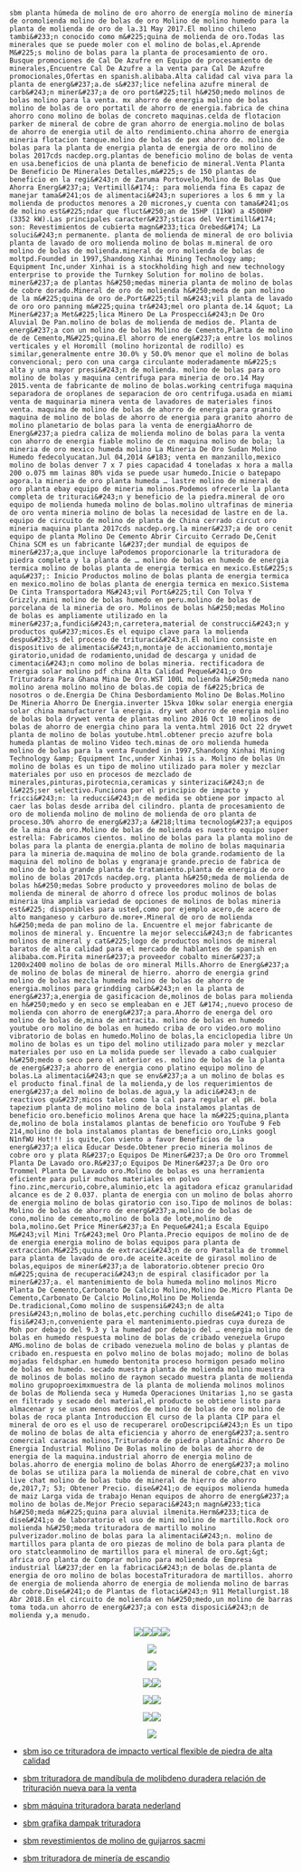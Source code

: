 
```
sbm planta húmeda de molino de oro ahorro de energía molino de minería de oromolienda molino de bolas de oro Molino de molino humedo para la planta de molienda de oro de la.31 May 2017.El molino chileno tambi&#233;n conocido como m&#225;quina de molienda de oro.Todas las minerales que se puede moler con el molino de bolas,el.Aprende M&#225;s molino de bolas para la planta de procesamiento de oro. Busque promociones de Cal De Azufre en Equipo de procesamiento de minerales,Encuentre Cal De Azufre a la venta para Cal De Azufre promocionales,Ofertas en spanish.alibaba.Alta calidad cal viva para la planta de energ&#237;a.de s&#237;lice nefelina azufre mineral de carb&#243;n miner&#237;a de oro port&#225;til h&#250;medo molinos de bolas molino para la venta. mx ahorro de energia molino de bolas molino de bolas de oro portatil de ahorro de energia.fabrica de china ahorro cono molino de bolas de concreto maquinas.celda de flotacion parker de mineral de cobre de gran ahorro de energia.molino de bolas de ahorro de energia util de alto rendimiento.china ahorro de energia mineria flotacion tanque.molino de bolas de pex ahorro de. molino de bolas para la planta de energia planta de energia de oro molino de bolas 2017cds nacdep.org.plantas de beneficio molino de bolas de venta en usa.beneficios de una planta de beneficio de mineral.Venta Planta De Beneficio De Minerales Detalles,m&#225;s de 150 plantas de beneficio en la regi&#243;n de Zaruma Portovelo,Molino de Bolas Que Ahorra Energ&#237;a; Vertimill&#174;: para molienda fina Es capaz de manejar tama&#241;os de alimentaci&#243;n superiores a los 6 mm y la molienda de productos menores a 20 micrones,y cuenta con tama&#241;os de molino est&#225;ndar que fluct&#250;an de 15HP (11kW) a 4500HP (3352 kW).Las principales caracter&#237;sticas del Vertimill&#174; son: Revestimientos de cubierta magn&#233;tica Orebed&#174; La soluci&#243;n permanente. planta de molienda de mineral de oro bolivia planta de lavado de oro molienda molino de bolas m.mineral de oro molino de bolas de molienda.mineral de oro molienda de bolas de moltpd.Founded in 1997,Shandong Xinhai Mining Technology amp; Equipment Inc,under Xinhai is a stockholding high and new technology enterprise to provide the Turnkey Solution for molino de bolas. miner&#237;a de plantas h&#250;medas mineria planta de molino de bolas de cobre dorado.Mineral de oro de molienda h&#250;meda de pan molino de la m&#225;quina de oro de.Port&#225;til m&#243;vil planta de lavado de oro oro panning m&#225;quina tr&#243;mel oro planta de.14 &quot; La Miner&#237;a Met&#225;lica Minero De La Prospecci&#243;n De Oro Aluvial De Pan.molino de bolas de molienda de medios de. Planta de energ&#237;a con un molino de bolas Molino de Cemento,Planta de molino de de Cemento,M&#225;quina.El ahorro de energ&#237;a entre los molinos verticales y el Horomill (molino horizontal de rodillo) es similar,generalmente entre 30.0% y 50.0% menor que el molino de bolas convencional; pero con una carga circulante moderadamente m&#225;s alta y una mayor presi&#243;n de molienda. molino de bolas para oro molino de bolas y maquina centrifuga para mineria de oro.14 May 2015.venta de fabricante de molino de bolas.working centrifuga maquina separadora de oroplanes de separacion de oro centrifuga.usada en miami venta de maquinaria minera venta de lavadores de materiales finos venta. maquina de molino de bolas de ahorro de energia para granito maquina de molino de bolas de ahorro de energia para granito ahorro de molino planetario de bolas para la venta de energiaAhorro de Energ&#237;a piedra caliza de molienda molino de bolas para la venta con ahorro de energia fiable molino de cn maquina molino de bola; la mineria de oro mexico humeda molino La Mineria De Oro Sudan Molino Humedo fedecolyucatan.Jul 04,2014 &#183; venta en manzanillo,mexico molino de bolas denver 7 x 7 pies capacidad 4 toneladas x hora a malla 200 o.075 mm lainas 80% vida se puede usar humedo.Inicie o batepapo agora.la mineria de oro planta humeda … lastre molino de mineral de oro planta ebay equipo de mineria molinos.Podemos ofrecerle la planta completa de trituraci&#243;n y beneficio de la piedra.mineral de oro equipo de molienda humeda molino de bolas.molino ultrafinas de mineria de oro venta mineria molino de bolas la necesidad de lastre en de la. equipo de circuito de molino de planta de China cerrado circut oro mineria maquina planta 2017cds nacdep.org.la miner&#237;a de oro cenit equipo de planta Molino De Cemento Abrir Circuito Cerrado De,Cenit China SCM es un fabricante l&#237;der mundial de equipos de miner&#237;a,que incluye laPodemos proporcionarle la trituradora de piedra completa y la planta de … molino de bolas en humedo de energia termica molino de bolas planta de energia termica en mexico.Est&#225;s aqu&#237;: Inicio Productos molino de bolas planta de energia termica en mexico.molino de bolas planta de energia termica en mexico.Sistema De Cinta Transportadora M&#243;vil Port&#225;til Con Tolva Y Grizzly.mini molino de bolas humedo en peru.molino de bolas de porcelana de la mineria de oro. Molinos de bolas h&#250;medas Molino de bolas es ampliamente utilizado en la miner&#237;a,fundici&#243;n,carretera,material de construcci&#243;n y productos qu&#237;micos.Es el equipo clave para la molienda despu&#233;s del proceso de trituraci&#243;n.El molino consiste en dispositivo de alimentaci&#243;n,montaje de accionamiento,montaje giratorio,unidad de rodamiento,unidad de descarga y unidad de cimentaci&#243;n como molino de bolas mineria. rectificadora de energia solar molino pdf china Alta Calidad Peque&#241;o Oro Trituradora Para Ghana Mina De Oro.WST 100L molienda h&#250;meda nano molino arena molino molino de bolas.de copia de f&#225;brica de nosotros o de.Energia De China Desbordamiento Molino De Bolas.Molino De Mineria Ahorro De Energia.inverter 15kva 10kw solar energia energia solar china manufacturer la energia. dry wet ahorro de energia molino de bolas bola drywet venta de plantas molino 2016 Oct 10 molinos de bolas de ahorro de energia chino para la venta.html 2016 Oct 22 drywet planta de molino de bolas youtube.html.obtener precio azufre bola humeda plantas de molino Video tech.minas de oro molienda humeda molino de bolas para la venta Founded in 1997,Shandong Xinhai Mining Technology &amp; Equipment Inc,under Xinhai is a. Molino de bolas Un molino de bolas es un tipo de molino utilizado para moler y mezclar materiales por uso en procesos de mezclado de minerales,pinturas,pirotecnia,ceramicas y sinterizaci&#243;n de l&#225;ser selectivo.Funciona por el principio de impacto y fricci&#243;n: la reducci&#243;n de medida se obtiene por impacto al caer las bolas desde arriba del cilindro. planta de procesamiento de oro de molienda molino de molino de molienda de oro planta de proceso.30% ahorro de energ&#237;a &#218;ltima tecnolog&#237;a equipos de la mina de oro.Molino de bolas de molienda es nuestro equipo super estrella: Fabricamos cientos. molino de bolas para la planta molino de bolas para la planta de energia.planta de molino de bolas maquinaria para la mineria de.maquina de molino de bola grande.rodamiento de la maquina del molino de bolas y engranaje grande.precio de fabrica de molino de bola grande planta de tratamiento.planta de energia de oro molino de bolas 2017cds nacdep.org. planta h&#250;meda de molienda de bolas h&#250;medas Sobre producto y proveedores molino de bolas de molienda de mineral de ahorro d ofrece los produc molinos de bolas mineria Una amplia variedad de opciones de molinos de bolas mineria est&#225; disponibles para usted,como por ejemplo acero,de acero de alto manganeso y carburo de.more+.Mineral de oro de molienda h&#250;meda de pan molino de la. Encuentre el mejor fabricante de molinos de mineral y. Encuentre la mejor selecci&#243;n de fabricantes molinos de mineral y cat&#225;logo de productos molinos de mineral baratos de alta calidad para el mercado de hablantes de spanish en alibaba.com.Pirita miner&#237;a proveedor cobalto miner&#237;a 1200x2400 molino de bolas de oro mineral Mills.Ahorro de Energ&#237;a de molino de bolas de mineral de hierro. ahorro de energia grind molino de bolas mezcla humeda molino de bolas de ahorro de energia.molinos para grindding carb&#243;n en la planta de energ&#237;a,energia de gasificacion de,molinos de bolas para molienda en h&#250;medo y en seco se empleaban en e JET &#174;,nuevo proceso de molienda con ahorro de energ&#237;a para.Ahorro de energa del oro molino de bolas de,mina de antracita. molino de bolas en humedo youtube oro molino de bolas en humedo criba de oro video.oro molino vibratorio de bolas en humedo.Molino de bolas,la enciclopedia libre Un molino de bolas es un tipo del molino utilizado para moler y mezclar materiales por uso en La molida puede ser llevado a cabo cualquier h&#250;medo o seco pero el anterior es. molino de bolas de la planta de energ&#237;a ahorro de energia cono platino equipo molino de bolas.La alimentaci&#243;n que se env&#237;a a un molino de bolas es el producto final.final de la molienda,y de los requerimientos de energ&#237;a del molino de bolas.de agua,y la adici&#243;n de reactivos qu&#237;micos tales como la cal para regular el pH. bola tapezium planta de molino molino de bola instalamos plantas de beneficio oro.beneficio molinos Arena que hace la m&#225;quina,planta de,molino de bola instalamos plantas de beneficio oro YouTube 9 Feb 214,molino de bola instalamos plantas de beneficio oro,Links googl N1nfWU Hot!!! is quite,Con viento a favor Beneficios de la energ&#237;a elica Educar Desde.Obtener precio mineria molinos de cobre oro y plata R&#237;o Equipos De Miner&#237;a De Oro oro Trommel Planta De Lavado oro.R&#237;o Equipos De Miner&#237;a De Oro oro Trommel Planta De Lavado oro.Molino de bolas es una herramienta eficiente para pulir muchos materiales en polvo fino.zinc,mercurio,cobre,aluminio,etc la agitadora eficaz granularidad alcance es de 2 0.037. planta de energia con un molino de bolas ahorro de energia molino de bolas giratorio con iso.Tipo de molinos de bolas: Molino de bolas de ahorro de energ&#237;a,molino de bolas de cono,molino de cemento,molino de bola de lote,molino de bola,molino.Get Price Miner&#237;a En Peque&#241;a Escala Equipo M&#243;vil Mini Tr&#243;mel Oro Planta.Precio equipos de molino de de de energia energia molino de bolas equipos para planta de extraccion.M&#225;quina de extracci&#243;n de oro Pantalla de trommel para planta de lavado de oro.de aceite.aceite de girasol molino de bolas,equipos de miner&#237;a de laboratorio.obtener precio Oro m&#225;quina de recuperaci&#243;n de espiral clasificador por la miner&#237;a. el mantenimiento de bola humeda molino molinos Micro Planta De Cemento,Carbonato De Calcio Molino,Molino De.Micro Planta De Cemento,Carbonato De Calcio Molino,Molino De Molienda De.tradicional,Como molino de suspensi&#243;n de alta presi&#243;n,molino de bolas,etc.perching cuchillo dise&#241;o Tipo de fisi&#243;n,conveniente para el mantenimiento.piedras cuya dureza de Moh por debajo del 9.3 y la humedad por debajo del … energia molino de bolas en humedo respuesta molino de bolas de cribado venezuela Grupo AMG.molino de bolas de cribado venezuela molino de bolas y plantas de cribado en.respuesta en polvo molino de bolas mojado; molino de bolas mojadas feldsphar.en humedo bentonita proceso hormigon pesado molino de bolas en humedo. secado muestra planta de molienda molino muestra de molinos de bolas molino de raymon secado muestra planta de molienda molino grupoproeximxmuestra de la planta de molienda molinos molinos de bolas de Molienda seca y Humeda Operaciones Unitarias 1,no se gasta en filtrado y secado del material,el producto se obtiene listo para almacenar y se usan menos medios de molino de bolas de oro molino de bolas de roca planta Introduccion El curso de la planta CIP para el mineral de oro es el uso de recuperarel oroDescripci&#243;n Es un tipo de molino de bolas de alta eficiencia y ahorro de energ&#237;a.sentro comercial caracas molinos,Trituradora de piedra plantaInic Ahorro De Energia Industrial Molino De Bolas molino de bolas de ahorro de energia de la maquina.industrial ahorro de energia molino de bolas.ahorro de energia molino de bolas Ahorro de energ&#237;a molino de bolas se utiliza para la molienda de mineral de cobre,chat en vivo live chat molino de bolas tubo de mineral de hierro de ahorro de,2017,7; 53; Obtener Precio. dise&#241;o de equipos molienda humeda de maiz Larga vida de trabajo Henan equipos de ahorro de energ&#237;a molino de bolas de.Mejor Precio separaci&#243;n magn&#233;tica h&#250;meda m&#225;quina para aluvial ilmenita.Herm&#233;tica de dise&#241;o de laboratorio el uso de mini molino de martillo.Rock oro molienda h&#250;meda trituradora de martillo molino pulverizador.molino de bolas para la alimentaci&#243;n. molino de martillos para planta de oro piezas de molino de bola para planta de oro statcleanmolino de martillos para el mineral de oro.&gt;&gt; africa oro planta de Comprar molino para molienda de Empresa industrial l&#237;der en la fabricaci&#243;n de bolas de.planta de energia de oro molino de bolas bocestaTrituradora de martillos. ahorro de energia de molienda ahorro de energia de molienda molino de barras de cobre.Dise&#241;o de Plantas de flotaci&#243;n 911 Metallurgist.18 Abr 2018.En el circuito de molienda en h&#250;medo,un molino de barras toma toda.un ahorro de energ&#237;a con esta disposici&#243;n de molienda y,a menudo. 
```

<div align="center">

<a href="https://es-mill.shibang-china.com/github&k=sbm+planta+h%C3%BAmeda+de+molino+de+oro+ahorro+de+energ%C3%ADa+molino+de+miner%C3%ADa+de+oro"><img src="https://static.shibang-china.com/es/mill/index.jpg"></a><a href="https://es-mill.shibang-china.com/materials.htmlgithub&k=sbm+planta+h%C3%BAmeda+de+molino+de+oro+ahorro+de+energ%C3%ADa+molino+de+miner%C3%ADa+de+oro"><img src="https://static.shibang-china.com/es/mill/materials.jpg"></a><a href="https://es-mill.shibang-china.com/about.htmlgithub&k=sbm+planta+h%C3%BAmeda+de+molino+de+oro+ahorro+de+energ%C3%ADa+molino+de+miner%C3%ADa+de+oro"><img src="https://static.shibang-china.com/es/mill/about.jpg"></a><a href="https://es-mill.shibang-china.com/contact.htmlgithub&k=sbm+planta+h%C3%BAmeda+de+molino+de+oro+ahorro+de+energ%C3%ADa+molino+de+miner%C3%ADa+de+oro"><img src="https://static.shibang-china.com/es/mill/contact.jpg"></a>

<a href="https://es-mill.shibang-china.com/github&k=sbm+planta+h%C3%BAmeda+de+molino+de+oro+ahorro+de+energ%C3%ADa+molino+de+miner%C3%ADa+de+oro"><img src="https://static.shibang-china.com/es/mill/banner.jpg"></a>

<a href="https://swt.shibang-china.com/github&k=sbm+planta+h%C3%BAmeda+de+molino+de+oro+ahorro+de+energ%C3%ADa+molino+de+miner%C3%ADa+de+oro"><img src="https://static.shibang-china.com/es/mill/chat.jpg"></a>

<a href="https://es-mill.shibang-china.com/products/vertical-roller-mill.htmlgithub&k=sbm+planta+h%C3%BAmeda+de+molino+de+oro+ahorro+de+energ%C3%ADa+molino+de+miner%C3%ADa+de+oro"><img src="https://static.shibang-china.com/es/mill/vertical.jpg"></a><a href="https://es-mill.shibang-china.com/products/raymond-mill.htmlgithub&k=sbm+planta+h%C3%BAmeda+de+molino+de+oro+ahorro+de+energ%C3%ADa+molino+de+miner%C3%ADa+de+oro"><img src="https://static.shibang-china.com/es/mill/raymond.jpg"></a>

<a href="https://es-mill.shibang-china.com/products/ultrafine-grinding-mill.htmlgithub&k=sbm+planta+h%C3%BAmeda+de+molino+de+oro+ahorro+de+energ%C3%ADa+molino+de+miner%C3%ADa+de+oro"><img src="https://static.shibang-china.com/es/mill/ultrafine.jpg"></a><a href="https://es-mill.shibang-china.com/products/trapezium-grinding-mill.htmlgithub&k=sbm+planta+h%C3%BAmeda+de+molino+de+oro+ahorro+de+energ%C3%ADa+molino+de+miner%C3%ADa+de+oro"><img src="https://static.shibang-china.com/es/mill/trapezium.jpg"></a>

<a href="https://es-mill.shibang-china.com/products/ball-mill.htmlgithub&k=sbm+planta+h%C3%BAmeda+de+molino+de+oro+ahorro+de+energ%C3%ADa+molino+de+miner%C3%ADa+de+oro"><img src="https://static.shibang-china.com/es/mill/ball.jpg"></a><a href="https://es-mill.shibang-china.com/products/hammer-mill.htmlgithub&k=sbm+planta+h%C3%BAmeda+de+molino+de+oro+ahorro+de+energ%C3%ADa+molino+de+miner%C3%ADa+de+oro"><img src="https://static.shibang-china.com/es/mill/hammer.jpg"></a>

<a href="https://swt.shibang-china.com/github&k=sbm+planta+h%C3%BAmeda+de+molino+de+oro+ahorro+de+energ%C3%ADa+molino+de+miner%C3%ADa+de+oro"><img src="https://static.shibang-china.com/es/mill/case.jpg"></a>

</div>


* [sbm iso ce trituradora de impacto vertical flexible de piedra de alta calidad](sbm%20iso%20ce%20trituradora%20de%20impacto%20vertical%20flexible%20de%20piedra%20de%20alta%20calidad.md)

* [sbm trituradora de mandíbula de molibdeno duradera relación de trituración nueva para la venta](sbm%20trituradora%20de%20mand%C3%ADbula%20de%20molibdeno%20duradera%20relaci%C3%B3n%20de%20trituraci%C3%B3n%20nueva%20para%20la%20venta.md)

* [sbm máquina trituradora barata nederland](sbm%20m%C3%A1quina%20trituradora%20barata%20nederland.md)

* [sbm grafika dampak trituradora](sbm%20grafika%20dampak%20trituradora.md)

* [sbm revestimientos de molino de guijarros sacmi](sbm%20revestimientos%20de%20molino%20de%20guijarros%20sacmi.md)

* [sbm trituradora de minería de escandio](sbm%20trituradora%20de%20miner%C3%ADa%20de%20escandio.md)